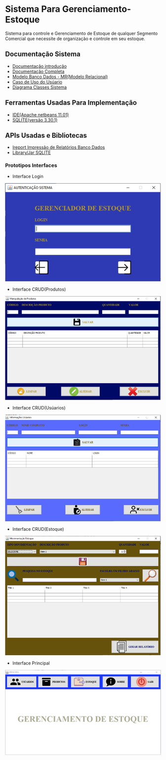 # Sistema Para Gerenciamento-Estoque
Sistema para controle e Gerenciamento de Estoque de qualquer Segmento Comercial que necessite de organização e controle em seu estoque.
## Documentação Sistema
 * [Documentação introdução](https://github.com/Samuel-Amaro/Gerenciamento-Estoque/blob/master/Documentacao/Documentacao-Introducao.pdf)
 * [Documentação Completa](https://github.com/Samuel-Amaro/Gerenciamento-Estoque/blob/master/Documentacao/Documentacao-Completa-Sistema.pdf)
 * [Modelo Banco Dados - MR(Modelo Relacional)](https://github.com/Samuel-Amaro/Gerenciamento-Estoque/blob/master/Documentacao/Diagrama-Banco-Dados.pdf)
 * [Caso de Uso do Usúario](https://github.com/Samuel-Amaro/Gerenciamento-Estoque/blob/master/Documentacao/Diagrama-Caso-Uso-Usuario.png)
 * [Diagrama Classes Sistema](https://github.com/Samuel-Amaro/Gerenciamento-Estoque/blob/master/Documentacao/Diagrama-Classes-UML.pdf)
 ## Ferramentas Usadas Para Implementação
 * [IDE(Apache netbeans 11.01)](https://netbeans.apache.org/)
 * [SQLITE(versão 3.30.1)](https://www.sqlitetutorial.net/download-install-sqlite/)
 ## APIs Usadas e Bibliotecas
 * [Ireport Impressão de Relatórios Banco Dados](https://sourceforge.net/projects/ireport/)
 * [Library/Jar SQLITE](https://bitbucket.org/xerial/sqlite-jdbc/downloads/)
 ### Prototipos Interfaces
 * Interface Login
 
 
 ![Tela Login](https://github.com/Samuel-Amaro/Gerenciamento-Estoque/blob/master/Prototipos-Telas/prototipo-interface-login.PNG)
 * Interface CRUD(Produtos)
 
 
 ![Tela Produtos](https://github.com/Samuel-Amaro/Gerenciamento-Estoque/blob/master/Prototipos-Telas/prototipo-interface-produtos.PNG)
 * Interface CRUD(Usúarios)
 
 
 ![Tela usuarios](https://github.com/Samuel-Amaro/Gerenciamento-Estoque/blob/master/Prototipos-Telas/prototipo-interface-usuarios.PNG)
 * Interface CRUD(Estoque)
 
 
 ![Tela Estoque](https://github.com/Samuel-Amaro/Gerenciamento-Estoque/blob/master/Prototipos-Telas/prototipo-interface-estoque.PNG)
 * Interface Principal
 
 
 ![Tela Principal](https://github.com/Samuel-Amaro/Gerenciamento-Estoque/blob/master/Prototipos-Telas/prototipo-interface-principal.PNG)

